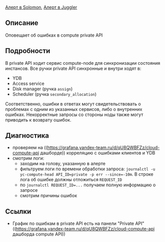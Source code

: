 [Алерт в Solomon](https://solomon.yandex-team.ru/admin/projects/yandexcloud/alerts?text=compute+private+API+errors),
[Алерт в Juggler](https://juggler.yandex-team.ru/aggregate_checks/?query=service%3Dcompute-head-private-errors)

## Описание
Оповещает об ошибках в compute private API

## Подробности
В private API ходит сервис compute-node для синхронизации состояния инстансов. Все ручки private API синхронные и внутри ходят в:
 - YDB
 - Access service
 - Disk manager (ручка `assign`)
 - Scheduler (ручка `secondary_allocation`)

Соответственно, ошибки в ответах могут свидетельствовать о проблемах с одним из указанных сервисов, либо о внутренних ошибках.
Некорректные запросы со стороны ноды также могут приводить к возврату ошибок.

## Диагностика
- проверяем на ((https://grafana.yandex-team.ru/d/qU8QWBFZz/cloud-compute-api дашборде)) корреляцию с ошибками клиентов и YDB
- смотрим логи:
  - заходим на голову, указанную в алерте
  - фильтруем логи по времени обработки запроса: `journalctl -u yc-compute-head API_ID=private -p err --since=-10m`. В строке лога об ошибке должны отложиться `REQUEST_ID`
  - по `journalctl REQUEST_ID=...`  получаем полную информацию о запросе
  - смотрим причины ошибок

## Ссылки
- График по ошибкам в private API есть на панели "Private API" ((https://grafana.yandex-team.ru/d/qU8QWBFZz/cloud-compute-api дашборда compute API))
